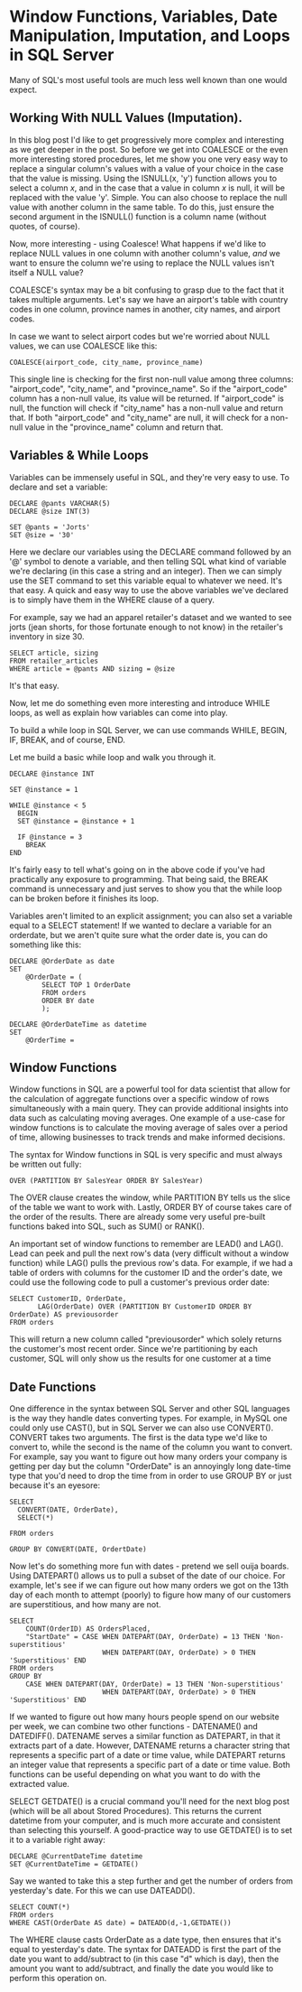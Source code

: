 # Window Functions, Variables, Date Manipulation, Imputation, and Loops in SQL Server

Many of SQL's most useful tools are much less well known than one would expect. 

## Working With NULL Values (Imputation).
In this blog post I'd like to get progressively more complex and interesting as we get deeper in the post. So before we get into COALESCE or the even more interesting stored procedures, let me show you one very easy way to replace a singular column's values with a value of your choice in the case that the value is missing. Using the ISNULL(x, 'y') function allows you to select a column _x_, and in the case that a value in column _x_ is null, it will be replaced with the value 'y'. Simple. You can also choose to replace the null value with another column in the same table. To do this, just ensure the second argument in the ISNULL() function is a column name (without quotes, of course). 

Now, more interesting - using Coalesce! What happens if we'd like to replace NULL values in one column with another column's value, *and* we want to ensure the column we're using to replace the NULL values isn't itself a NULL value?

COALESCE's syntax may be a bit confusing to grasp due to the fact that it takes multiple arguments. Let's say we have an airport's table with country codes in one column, province names in another, city names, and airport codes. 

In case we want to select airport codes but we're worried about NULL values, we can use COALESCE like this: 

```
COALESCE(airport_code, city_name, province_name)
```

This single line is checking for the first non-null value among three columns: "airport_code", "city_name", and "province_name".
So if the "airport_code" column has a non-null value, its value will be returned. If "airport_code" is null, the function will check if "city_name" has a non-null value and return that. If both "airport_code" and "city_name" are null, it will check for a non-null value in the "province_name" column and return that.

## Variables & While Loops
Variables can be immensely useful in SQL, and they're very easy to use. To declare and set a variable:

```
DECLARE @pants VARCHAR(5)
DECLARE @size INT(3)

SET @pants = 'Jorts'
SET @size = '30'
```

Here we declare our variables using the DECLARE command followed by an '@' symbol to denote a variable, and then telling SQL what kind of variable we're declaring (in this case a string and an integer). Then we can simply use the SET command to set this variable equal to whatever we need. It's that easy. A quick and easy way to use the above variables we've declared is to simply have them in the WHERE clause of a query. 

For example, say we had an apparel retailer's dataset and we wanted to see jorts (jean shorts, for those fortunate enough to not know) in the retailer's inventory in size 30.

```
SELECT article, sizing
FROM retailer_articles
WHERE article = @pants AND sizing = @size
```
It's that easy.

Now, let me do something even more interesting and introduce WHILE loops, as well as explain how variables can come into play.

To build a while loop in SQL Server, we can use commands WHILE, BEGIN, IF, BREAK, and of course, END.

Let me build a basic while loop and walk you through it.

```
DECLARE @instance INT

SET @instance = 1

WHILE @instance < 5
  BEGIN 
  SET @instance = @instance + 1
  
  IF @instance = 3
    BREAK
END
```

It's fairly easy to tell what's going on in the above code if you've had practically any exposure to programming. That being said, the BREAK command is unnecessary and just serves to show you that the while loop can be broken before it finishes its loop.

Variables aren't limited to an explicit assignment; you can also set a variable equal to a SELECT statement! If we wanted to declare a variable for an orderdate, but we aren't quite sure what the order date is, you can do something like this: 

```
DECLARE @OrderDate as date
SET 
	@OrderDate = (
		SELECT TOP 1 OrderDate
		FROM orders
		ORDER BY date
		);
		
DECLARE @OrderDateTime as datetime
SET 
	@OrderTime =  
```


## Window Functions 

Window functions in SQL are a powerful tool for data scientist that allow for the calculation of aggregate functions over a specific window of rows simultaneously with a main query. They can provide additional insights into data such as calculating moving averages. One example of a use-case for window functions is to calculate the moving average of sales over a period of time, allowing businesses to track trends and make informed decisions.

The syntax for Window functions in SQL is very specific and must always be written out fully:

```
OVER (PARTITION BY SalesYear ORDER BY SalesYear)
```
The OVER clause creates the window, while PARTITION BY tells us the slice of the table we want to work with. Lastly, ORDER BY of course takes care of the order of the results. There are already some very useful pre-built functions baked into SQL, such as SUM() or RANK().

An important set of window functions to remember are LEAD() and LAG(). Lead can peek and pull the next row's data (very difficult without a window function) while LAG() pulls the previous row's data. For example, if we had a table of orders with columns for the customer ID and the order's date, we could use the following code to pull a customer's previous order date:

```
SELECT CustomerID, OrderDate, 
       LAG(OrderDate) OVER (PARTITION BY CustomerID ORDER BY OrderDate) AS previousorder
FROM orders
```
This will return a new column called "previousorder" which solely returns the customer's most recent order. Since we're partitioning by each customer, SQL will only show us the results for one customer at a time

## Date Functions

One difference in the syntax between SQL Server and other SQL languages is the way they handle dates converting types. For example, in MySQL one could only use CAST(), but in SQL Server we can also use CONVERT(). CONVERT takes two arguments. The first is the data type we'd like to convert to, while the second is the name of the column you want to convert. For example, say you want to figure out how many orders your company is getting per day but the column "OrderDate" is an annoyingly long date-time type that you'd need to drop the time from in order to use GROUP BY or just because it's an eyesore:

```
SELECT 
  CONVERT(DATE, OrderDate), 
  SELECT(*)
  
FROM orders

GROUP BY CONVERT(DATE, OrdertDate)
```

Now let's do something more fun with dates - pretend we sell ouija boards. Using DATEPART() allows us to pull a subset of the date of our choice. For example, let's see if we can figure out how many orders we got on the 13th day of each month to attempt (poorly) to figure how many of our customers are superstitious, and how many are not.

```
SELECT
	COUNT(OrderID) AS OrdersPlaced,
    "StartDate" = CASE WHEN DATEPART(DAY, OrderDate) = 13 THEN 'Non-superstitious'
					   WHEN DATEPART(DAY, OrderDate) > 0 THEN 'Superstitious' END
FROM orders
GROUP BY
	CASE WHEN DATEPART(DAY, OrderDate) = 13 THEN 'Non-superstitious'
					   WHEN DATEPART(DAY, OrderDate) > 0 THEN 'Superstitious' END
```            

If we wanted to figure out how many hours people spend on our website per week, we can combine two other functions - DATENAME() and DATEDIFF(). DATENAME serves a similar function as DATEPART, in that it extracts part of a date. However, DATENAME returns a character string that represents a specific part of a date or time value, while DATEPART returns an integer value that represents a specific part of a date or time value. Both functions can be useful depending on what you want to do with the extracted value.


SELECT GETDATE() is a crucial command you'll need for the next blog post (which will be all about Stored Procedures). This returns the current datetime from your computer, and is much more accurate and consistent than selecting this yourself. A good-practice way to use GETDATE() is to set it to a variable right away:

```
DECLARE @CurrentDateTime datetime
SET @CurrentDateTime = GETDATE()
```

Say we wanted to take this a step further and get the number of orders from yesterday's date. For this we can use DATEADD().

```
SELECT COUNT(*)
FROM orders
WHERE CAST(OrderDate AS date) = DATEADD(d,-1,GETDATE())
```
The WHERE clause casts OrderDate as a date type, then ensures that it's equal to yesterday's date. The syntax for DATEADD is first the part of the date you want to add/subtract to (in this case "d" which is day), then the amount you want to add/subtract, and finally the date you would like to perform this operation on.

